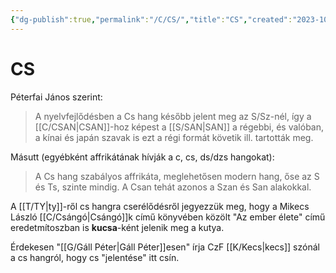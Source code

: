 ```yaml
---
{"dg-publish":true,"permalink":"/C/CS/","title":"CS","created":"2023-10-22T03:23","updated":"2024-02-02T02:07"}
---
```



# CS



Péterfai János szerint:  
> A nyelvfejlődésben a Cs hang később jelent meg az S/Sz-nél, így a [[C/CSAN\|CSAN]]-hoz képest a [[S/SAN\|SAN]] a régebbi, és valóban, a kínai és japán szavak is ezt a régi formát követik ill. tartották meg.  

Másutt (egyébként affrikátának hívják a c, cs, ds/dzs hangokat):  
> A Cs hang szabályos affrikáta, meglehetősen modern hang, őse az S és Ts, szinte mindig. A Csan tehát azonos a Szan és San alakokkal.  

A [[T/TY\|ty]]-ről cs hangra cserélődésről jegyezzük meg, hogy a Mikecs László [[C/Csángó\|Csángó]]k című könyvében közölt "Az ember élete" című eredetmítoszban is **kucsa**-ként jelenik meg a kutya.  

Érdekesen "[[G/Gáll Péter\|Gáll Péter]]esen" írja CzF [[K/Kecs\|kecs]] szónál a cs hangról, hogy cs "jelentése" itt csín.  